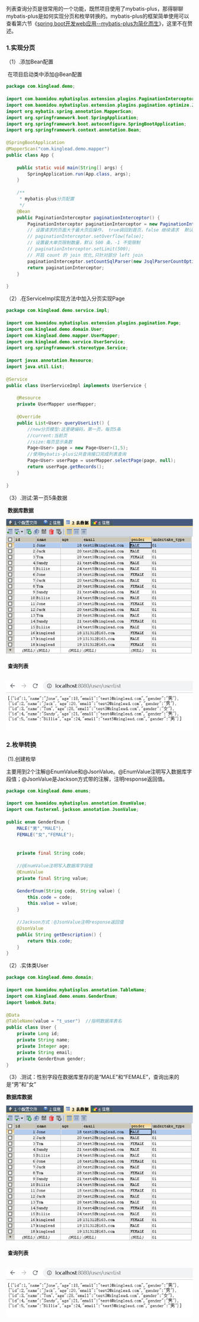 列表查询分页是很常用的一个功能，既然项目使用了mybatis-plus，那得聊聊mybatis-plus是如何实现分页和枚举转换的。mybatis-plus的框架简单使用可以查看第六节《[spring boot开发web应用--mybatis-plus为简化而生](https://www.cnblogs.com/kinglead/p/13704678.html)》，这里不在赘述。

### 1.实现分页

（1）.添加Bean配置

​	在项目启动类中添加@Bean配置

```java
package com.kinglead.demo;

import com.baomidou.mybatisplus.extension.plugins.PaginationInterceptor;
import com.baomidou.mybatisplus.extension.plugins.pagination.optimize.JsqlParserCountOptimize;
import org.mybatis.spring.annotation.MapperScan;
import org.springframework.boot.SpringApplication;
import org.springframework.boot.autoconfigure.SpringBootApplication;
import org.springframework.context.annotation.Bean;

@SpringBootApplication
@MapperScan("com.kinglead.demo.mapper")
public class App {

    public static void main(String[] args) {
        SpringApplication.run(App.class, args);
    }
    
    /**
     * mybatis-plus分页配置
     */
    @Bean
    public PaginationInterceptor paginationInterceptor() {
        PaginationInterceptor paginationInterceptor = new PaginationInterceptor();
        // 设置请求的页面大于最大页后操作， true调回到首页，false 继续请求  默认false
        // paginationInterceptor.setOverflow(false);
        // 设置最大单页限制数量，默认 500 条，-1 不受限制
        // paginationInterceptor.setLimit(500);
        // 开启 count 的 join 优化,只针对部分 left join
        paginationInterceptor.setCountSqlParser(new JsqlParserCountOptimize(true));
        return paginationInterceptor;
    }
    
}
```

（2）.在ServiceImpl实现方法中加入分页实现Page

```java
package com.kinglead.demo.service.impl;

import com.baomidou.mybatisplus.extension.plugins.pagination.Page;
import com.kinglead.demo.domain.User;
import com.kinglead.demo.mapper.UserMapper;
import com.kinglead.demo.service.UserService;
import org.springframework.stereotype.Service;

import javax.annotation.Resource;
import java.util.List;

@Service
public class UserServiceImpl implements UserService {

    @Resource
    private UserMapper userMapper;

    @Override
    public List<User> queryUserList() {
        //new分页模型:这里硬编码，第一页，每页5条
        //current:当前页
        //size:每页显示条数
        Page<User> page = new Page<User>(1,5);
        //使用mybatis-plus公共查询接口完成列表查询
        Page<User> userPage = userMapper.selectPage(page, null);
        return userPage.getRecords();
    }

}
```

（3）.测试:第一页5条数据

​	**数据库数据**

![image-20200923180655568](https://raw.githubusercontent.com/kinglead2012/myblog/master/img/image-20200923180655568.png)

​	**查询列表**

​		![image-20200923180802182](https://raw.githubusercontent.com/kinglead2012/myblog/master/img/image-20200923180802182.png)

### 2.枚举转换

​	(1).创建枚举	

主要用到2个注解@EnumValue和@JsonValue。@EnumValue注明写入数据库字段值；@JsonValue是Jackson方式带的注解，注明response返回值。

```java
package com.kinglead.demo.enums;

import com.baomidou.mybatisplus.annotation.EnumValue;
import com.fasterxml.jackson.annotation.JsonValue;

public enum GenderEnum {
    MALE("男","MALE"),
    FEMALE("女","FEMALE");


    private final String code;

    //@EnumValue注明写入数据库字段值
    @EnumValue
    private final String value;

    GenderEnum(String code, String value) {
        this.code = code;
        this.value = value;
    }

    //Jackson方式：@JsonValue注明response返回值
    @JsonValue
    public String getDescription() {
        return this.code;
    }
}
```

（2）.实体类User

```java
package com.kinglead.demo.domain;

import com.baomidou.mybatisplus.annotation.TableName;
import com.kinglead.demo.enums.GenderEnum;
import lombok.Data;

@Data
@TableName(value = "t_user")  //指明数据库表名
public class User {
    private Long id;
    private String name;
    private Integer age;
    private String email;
    private GenderEnum gender;
}
```

（3）.测试：性别字段在数据库里存的是“MALE”和“FEMALE”，查询出来的是“男”和“女”

**数据库数据**

![image-20200923180655568](https://raw.githubusercontent.com/kinglead2012/myblog/master/img/image-20200923180655568.png)

​	**查询列表**

​		![image-20200923180802182](https://raw.githubusercontent.com/kinglead2012/myblog/master/img/image-20200923180802182.png)



